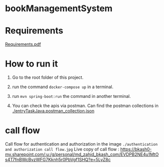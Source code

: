 # bookManagementSystem


# Requirements

[Requirements.pdf](Requirements.pdf)


# How to run it

1. Go to the root folder of this project.

2. run the command `docker-compose up` in a terminal.

3. run `mvn spring-boot:run` the command in another terminal.

4. You can check the apis via postman. Can find the postman collections in [./entryTaskJava.postman_collection.json](entryTaskJava.postman_collection.json)



# call flow

Call flow for authentication and authorization in the image `./authentication and authorization call flow.jpg`
Live copy of call flow : https://bkash0-my.sharepoint.com/:u:/g/personal/md_zahid_bkash_com/EVDPB2NE4u1MtOs4T7fnBWcBvzWFG7Kknh5r0PbVgf1SHQ?e=5LyZ8c
